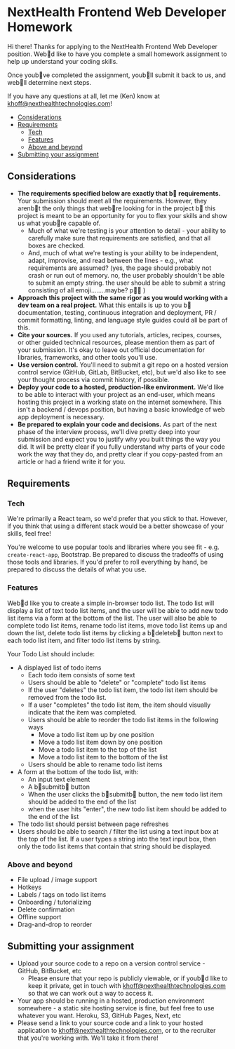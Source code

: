 # NextHealth Frontend Web Developer Homework

Hi there! Thanks for applying to the NextHealth Frontend Web Developer position. Web d like to have you complete a small homework assignment to help up understand your coding skills.

Once youb ve completed the assignment, youb ll submit it back to us, and web ll determine next steps.

If you have any questions at all, let me (Ken) know at khoff@nexthealthtechnologies.com!

<!-- toc -->

- [Considerations](#considerations)
- [Requirements](#requirements)
  * [Tech](#tech)
  * [Features](#features)
  * [Above and beyond](#above-and-beyond)
- [Submitting your assignment](#submitting-your-assignment)

<!-- tocstop -->

## Considerations

-   **The requirements specified below are exactly that b  requirements.** Your submission should meet all the requirements. However, they arenb t the only things that web re looking for in the project b  this project is meant to be an opportunity for you to flex your skills and show us what youb re capable of.
    -   Much of what we're testing is your attention to detail - your ability to carefully make sure that requirements are satisfied, and that all boxes are checked.
    -   And, much of what we're testing is your ability to be independent, adapt, improvise, and read between the lines - e.g., what requirements are assumed? (yes, the page should probably not crash or run out of memory. no, the user probably shouldn't be able to submit an empty string. the user should be able to submit a string consisting of all emoji........maybe? p	)
-   **Approach this project with the same rigor as you would working with a dev team on a real project.** What this entails is up to you b  documentation, testing, continuous integration and deployment, PR / commit formatting, linting, and language style guides could all be part of this.
-   **Cite your sources.** If you used any tutorials, articles, recipes, courses, or other guided technical resources, please mention them as part of your submission. It's okay to leave out official documentation for libraries, frameworks, and other tools you'll use.
-   **Use version control.** You'll need to submit a git repo on a hosted version control service (GitHub, GitLab, BitBucket, etc), but we'd also like to see your thought process via commit history, if possible.
-   **Deploy your code to a hosted, production-like environment.** We'd like to be able to interact with your project as an end-user, which means hosting this project in a working state on the internet somewhere. This isn't a backend / devops position, but having a basic knowledge of web app deployment is necessary.
-   **Be prepared to explain your code and decisions.** As part of the next phase of the interview process, we'll dive pretty deep into your submission and expect you to justify why you built things the way you did. It will be pretty clear if you fully understand why parts of your code work the way that they do, and pretty clear if you copy-pasted from an article or had a friend write it for you.

## Requirements

### Tech

We're primarily a React team, so we'd prefer that you stick to that. However, if you think that using a different stack would be a better showcase of your skills, feel free!

You're welcome to use popular tools and libraries where you see fit - e.g. `create-react-app`, Bootstrap. Be prepared to discuss the tradeoffs of using those tools and libraries. If you'd prefer to roll everything by hand, be prepared to discuss the details of what you use.

### Features

Web d like you to create a simple in-browser todo list. The todo list will display a list of text todo list items, and the user will be able to add new todo list items via a form at the bottom of the list. The user will also be able to complete todo list items, rename todo list items, move todo list items up and down the list, delete todo list items by clicking a b deleteb  button next to each todo list item, and filter todo list items by string.

Your Todo List should include:

-   A displayed list of todo items
    -   Each todo item consists of some text
    -   Users should be able to "delete" or "complete" todo list items
    -   If the user "deletes" the todo list item, the todo list item should be removed from the todo list.
    -   If a user "completes" the todo list item, the item should visually indicate that the item was completed.
    -   Users should be able to reorder the todo list items in the following ways
        -   Move a todo list item up by one position
        -   Move a todo list item down by one position
        -   Move a todo list item to the top of the list
        -   Move a todo list item to the bottom of the list
    -   Users should be able to rename todo list items
-   A form at the bottom of the todo list, with:
    -   An input text element
    -   A b submitb  button
    -   When the user clicks the b submitb  button, the new todo list item should be added to the end of the list
    -   when the user hits "enter", the new todo list item should be added to the end of the list
-   The todo list should persist between page refreshes
-   Users should be able to search / filter the list using a text input box at the top of the list. If a user types a string into the text input box, then only the todo list items that contain that string should be displayed.

### Above and beyond

-   File upload / image support
-   Hotkeys
-   Labels / tags on todo list items
-   Onboarding / tutorializing
-   Delete confirmation
-   Offline support
-   Drag-and-drop to reorder

## Submitting your assignment

-   Upload your source code to a repo on a version control service - GitHub, BitBucket, etc
    -   Please ensure that your repo is publicly viewable, or if youb d like to keep it private, get in touch with khoff@nexthealthtechnologies.com so that we can work out a way to access it.
-   Your app should be running in a hosted, production environment somewhere - a static site hosting service is fine, but feel free to use whatever you want. Heroku, S3, GitHub Pages, Next, etc
-   Please send a link to your source code and a link to your hosted application to khoff@nexthealthtechnologies.com, or to the recruiter that you're working with. We'll take it from there!
